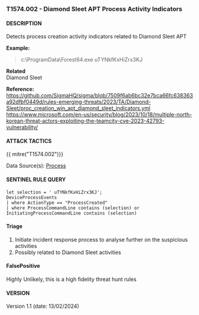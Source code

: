 ### T1574.002 - Diamond Sleet APT Process Activity Indicators
  
####  DESCRIPTION <br />  
Detects process creation activity indicators related to Diamond Sleet APT

**Example:** 
> c:\ProgramData\Forest64.exe  uTYNkfKxHiZrx3KJ
 
**Related**  
Diamond Sleet

**Reference:**
https://github.com/SigmaHQ/sigma/blob/7509f6ab6bc32e7bca66fc638363a92dfbf0449d/rules-emerging-threats/2023/TA/Diamond-Sleet/proc_creation_win_apt_diamond_sleet_indicators.yml  
https://www.microsoft.com/en-us/security/blog/2023/10/18/multiple-north-korean-threat-actors-exploiting-the-teamcity-cve-2023-42793-vulnerability/


####  ATT&CK TACTICS  <br />
{{ mitre("T1574.002")}}

Data Source(s): 
[Process](https://attack.mitre.org/datasources/DS0009/)

#### SENTINEL RULE QUERY   <br />
~~~
let selection = ' uTYNkfKxHiZrx3KJ';
DeviceProcessEvents
| where ActionType == "ProcessCreated"
| where ProcessCommandLine contains (selection) or InitiatingProcessCommandLine contains (selection)
~~~


#### Triage  <br />
1. Initiate incident response process to analyse further on the suspicious activities
2. Possibly related to Diamond Sleet activities


#### FalsePositive  <br />
Highly Unlikely, this is a high fidelity threat hunt rules

#### VERSION  
Version 1.1 (date: 13/02/2024)